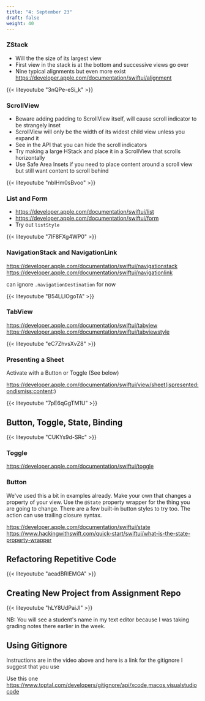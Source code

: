 ```yaml
---
title: "4: September 23"
draft: false
weight: 40
---
```


### ZStack

* Will the the size of its largest view
* First view in the stack is at the bottom and successive views go over
* Nine typical alignments but even more exist https://developer.apple.com/documentation/swiftui/alignment

{{< liteyoutube "3nQPe-eSi_k" >}}

### ScrollView

* Beware adding padding to ScrollView itself, will cause scroll indicator to be strangely inset
* ScrollView will only be the width of its widest child view unless you expand it
* See in the API that you can hide the scroll indicators
* Try making a large HStack and place it in a ScrollView that scrolls horizontally
* Use Safe Area Insets if you need to place content around a scroll view but still want content to scroll behind

{{< liteyoutube "nblHm0sBvoo" >}}

### List and Form

* https://developer.apple.com/documentation/swiftui/list
* https://developer.apple.com/documentation/swiftui/form
* Try out `listStyle`

{{< liteyoutube "7IF8FXg4WP0" >}}

### NavigationStack and NavigationLink

https://developer.apple.com/documentation/swiftui/navigationstack
https://developer.apple.com/documentation/swiftui/navigationlink

can ignore `.navigationDestination` for now

{{< liteyoutube "B54LLIOgoTA" >}}

### TabView

https://developer.apple.com/documentation/swiftui/tabview
https://developer.apple.com/documentation/swiftui/tabviewstyle

{{< liteyoutube "eC7ZhvsXvZ8" >}}

### Presenting a Sheet

Activate with a Button or Toggle (See below)

https://developer.apple.com/documentation/swiftui/view/sheet(ispresented:ondismiss:content:)

{{< liteyoutube "7pE6qGgTM1U" >}}

## Button, Toggle, State, Binding

{{< liteyoutube "CUKYs9d-SRc" >}}

### Toggle

https://developer.apple.com/documentation/swiftui/toggle

### Button

We've used this a bit in examples already. Make your own that changes a property of your view. Use the `@State` property wrapper for the thing you are going to change. There are a few built-in button styles to try too. The action can use trailing closure syntax.

https://developer.apple.com/documentation/swiftui/state
https://www.hackingwithswift.com/quick-start/swiftui/what-is-the-state-property-wrapper

## Refactoring Repetitive Code

{{< liteyoutube "aeadBRIEMGA" >}}

## Creating New Project from Assignment Repo

{{< liteyoutube "hLY8UdPaiJI" >}}

NB: You will see a student's name in my text editor because I was taking grading notes there earlier in the week.

## Using Gitignore

Instructions are in the video above and here is a link for the gitignore I suggest that you use

Use this one https://www.toptal.com/developers/gitignore/api/xcode,macos,visualstudiocode

